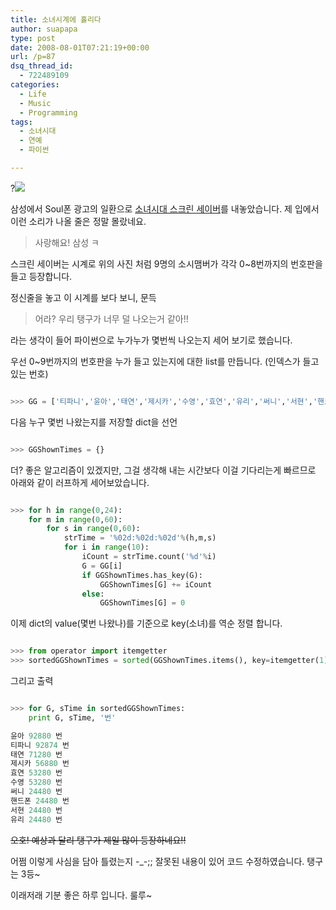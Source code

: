 ```yaml
---
title: 소녀시계에 홀리다
author: suapapa
type: post
date: 2008-08-01T07:21:19+00:00
url: /p=87
dsq_thread_id:
  - 722489109
categories:
  - Life
  - Music
  - Programming
tags:
  - 소녀시대
  - 연예
  - 파이썬

---
```

?![](https://asset.homin.dev/blog/2008/08/gg_soul_screensaver.jpg)

삼성에서 Soul폰 광고의 일환으로 [소녀시대 스크린 세이버][1]를 내놓았습니다. 제 입에서 이런 소리가 나올 줄은 정말 몰랐네요.



> 사랑해요! 삼성 ㅋ

스크린 세이버는 시계로 위의 사진 처럼 9명의 소시맴버가 각각 0~8번까지의 번호판을 들고 등장합니다.

정신줄을 놓고 이 시계를 보다 보니, 문득

> 어라? 우리 탱구가 너무 덜 나오는거 같아!!

라는 생각이 들어 파이썬으로 누가누가 몇번씩 나오는지 세어 보기로 했습니다.

우선 0~9번까지의 번호판을 누가 들고 있는지에 대한 list를 만듭니다. (인덱스가 들고 있는 번호)

```python

>>> GG = ['티파니','윤아','태연','제시카','수영','효연','유리','써니','서현','핸드폰']

```

다음 누구 몇번 나왔는지를 저장할 dict을 선언

```python

>>> GGShownTimes = {}

```

더? 좋은 알고리즘이 있겠지만, 그걸 생각해 내는 시간보다 이걸 기다리는게 빠르므로 아래와 같이 러프하게 세어보았습니다.

```python

>>> for h in range(0,24):
	for m in range(0,60):
		for s in range(0,60):
			strTime = '%02d:%02d:%02d'%(h,m,s)
			for i in range(10):
				iCount = strTime.count('%d'%i)
				G = GG[i]
				if GGShownTimes.has_key(G):
					GGShownTimes[G] += iCount
				else:
					GGShownTimes[G] = 0

```

이제 dict의 value(몇번 나왔나)를 기준으로 key(소녀)를 역순 정렬 합니다.

```python

>>> from operator import itemgetter
>>> sortedGGShownTimes = sorted(GGShownTimes.items(), key=itemgetter(1), reverse=True)

```

그리고 출력

```python

>>> for G, sTime in sortedGGShownTimes:
	print G, sTime, '번'

윤아 92880 번
티파니 92874 번
태연 71280 번
제시카 56880 번
효연 53280 번
수영 53280 번
써니 24480 번
핸드폰 24480 번
서현 24480 번
유리 24480 번

```

<strike>오호! 예상과 달리 탱구가 제일 많이 등장하네요!! </strike>

어쩜 이렇게 사심을 담아 틀렸는지 -_-;; 잘못된 내용이 있어 코드 수정하였습니다. 탱구는 3등~

이래저래 기분 좋은 하루 입니다. 룰루~

 [1]: http://img.anycall.com/anycall/event/w590/download/anycall_w590_soul.zip